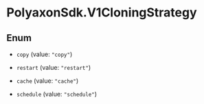 # PolyaxonSdk.V1CloningStrategy

## Enum


* `copy` (value: `"copy"`)

* `restart` (value: `"restart"`)

* `cache` (value: `"cache"`)

* `schedule` (value: `"schedule"`)


